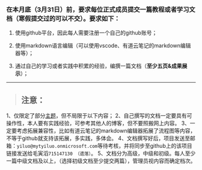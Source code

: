 ### 在本月底（3月31日）前，要求每位正式成员提交一篇教程或者学习文档（寒假提交过的可以不交）。要求如下：
1. 使用github平台，因此每人需要注册一个自己的github账号；

2. 使用markdown语言编辑（可以使用vscode、有道云笔记的markdown编辑器等）；

3. 通过自己的学习或者实践中积累的经验，编撰一篇文档（**至少五页&成果展示**）；

------------



> ## 注意：
1、仅限定了部分[主题](document.md "主题")，但不局限于以下内容；
2、自己撰写的文档一定要具有可操作性，本人要有实践经验，可参考其他人的博客，但不要照搬网上内容。
3、一定要考虑拓展兼容性，比如有道云笔记的markdown编辑器拓展了流程图等内容，不等于github就支持该拓展，多实践，多体会。
4、文档撰写好后，项目发送至邮箱：`yiluo@mytyiluo.onmicrosoft.com`等待考核，并将同步至github上的该项目链接发送给毛寅滔`715147130 （遗落）`。
5、文档分为高级，中级和初级。每人至少一篇中级文档及以上，（选择初级文档至少提交两篇），管理员视内容而确定档次。







